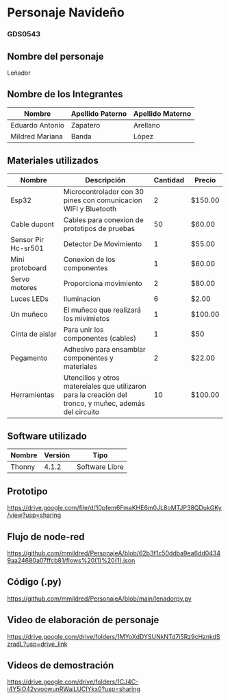 # Personaje Navideño
### GDS0543

## Nombre del personaje 

Leñador

##  Nombre de los Integrantes

|Nombre | Apellido Paterno | Apellido Materno |
|-|-|-|
|Eduardo Antonio|Zapatero|Arellano|
|Mildred Mariana|Banda|López|


## Materiales utilizados
| Nombre | Descripción | Cantidad | Precio |
|--------|-------------|----------|--------|
|Esp32|Microcontrolador con 30 pines con comunicacion WIFI y Bluetooth|2|$150.00|
|Cable dupont|Cables para conexion de prototipos de pruebas|50|$60.00|
|Sensor Pir Hc-sr501|Detector De Movimiento|1|$55.00|
|Mini protoboard |Conexion de los componentes|1|$60.00|
|Servo motores|Proporciona movimiento|2|$80.00|
|Luces LEDs |Iluminacion|6|$2.00|
|Un muñeco|El muñeco que realizará los mivimietos|1|$100.00|
|Cinta de aislar |Para unir los componentes (cables)|1|$50|
|Pegamento|Adhesivo para ensamblar componentes y materiales|2|$22.00|
|Herramientas|Utencilios y otros matereiales que utilizaron para la creación del tronco, y muñec, además del circuito|10|$100.00|

## Software utilizado
| Nombre | Versión | Tipo |
|--------|---------|------|
|Thonny|4.1.2|Software Libre|

## Prototipo
https://drive.google.com/file/d/10pfem6FmaKHE6m0JL8oMTJP38QDukGKy/view?usp=sharing

## Flujo de node-red
https://github.com/mmildred/PersonajeA/blob/62b3f1c50ddba9ea6dd04349aa24680a07ffcb81/flows%20(1)%20(1).json

## Código (.py)
https://github.com/mmildred/PersonajeA/blob/main/lenadorpy.py

## Video de elaboración de personaje 
https://drive.google.com/drive/folders/1MYoXdDYSUNkNTd7i5Rz9cHznkdSzradL?usp=drive_link

## Videos de demostración
https://drive.google.com/drive/folders/1CJ4C-i4Y5iO42yvoowunRWaiLUClYkx0?usp=sharing
